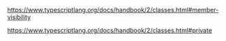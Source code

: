  https://www.typescriptlang.org/docs/handbook/2/classes.html#member-visibility

https://www.typescriptlang.org/docs/handbook/2/classes.html#private